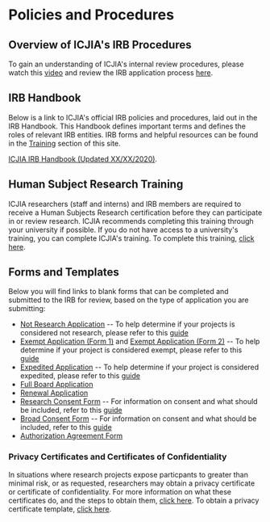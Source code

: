 # Policies and Procedures

## Overview of ICJIA's IRB Procedures

To gain an understanding of ICJIA's internal review procedures, please watch this [video](LINKTOVIDEO) and review the IRB application process [here](ApplicationProcess.pdf). 

## IRB Handbook

Below is a link to ICJIA's official IRB policies and procedures, laid out in the IRB Handbook. This Handbook defines important terms and defines the roles of relevant IRB entities. IRB forms and helpful resources can be found in the [Training](LINKTOTRAININGTAB) section of this site.

[ICJIA IRB Handbook (Updated XX/XX/2020)](IRBhandbook2020.pdf). 

## Human Subject Research Training

ICJIA researchers (staff and interns) and IRB members are required to receive a Human Subjects Research certification before they can participate in or review research. ICJIA recommends completing this training through your university if possible. If you do not have access to a university's training, you can complete ICJIA's training. To complete this training, [click here](HSRTrainingCourse.pdf).

## Forms and Templates

Below you will find links to blank forms that can be completed and submitted to the IRB for review, based on the type of application you are submitting:
* [Not Research Application](NotResearchTemplate.pdf)
-- To help determine if your projects is considered not research, please refer to this [guide](NotResearchGuide.pdf)
* [Exempt Application (Form 1)](InitialApplicationTemplate.pdf) and [Exempt Application (Form 2)](ExemptTemplate.pdf)
-- To help determine if your project is considered exempt, please refer to this [guide](HSRDecisionCharts.pdf)
* [Expedited Application](InitialApplicationTemplate.pdf)
-- To help determine if your project is considered expedited, please refer to this [guide](ExpeditedReviewCategories.pdf)
* [Full Board Application](InitialApplicationTemplate.pdf) 
* [Renewal Application](RenewalTemplate.pdf) 
* [Research Consent Form](ConsentTemplate.doc) 
-- For information on consent and what should be included, refer to this [guide](ConsentGuidance.pdf) 
* [Broad Consent Form](BroadConsentTemplate.doc) 
-- For information on consent and what should be included, refer to this [guide](ConsentGuidance.pdf)
* [Authorization Agreement Form](AuthorizationAgreementTemplate.docx) 


### Privacy Certificates and Certificates of Confidentiality 
In situations where research projects expose particpants to greater than minimal risk, or as requested, researchers may obtain a privacy certificate or certificate of confidentiality. For more information on what these certificates do, and the steps to obtain them, [click here](PrivacyCertificateSteps.pdf). To obtain a privacy certificate template, [click here](PrivacyCertificateTemplate.doc).



